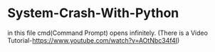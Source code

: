 # System-Crash-With-Python
in this file cmd(Command Prompt) opens infinitely. (There is a Video Tutorial-https://www.youtube.com/watch?v=AOtNbc34f4I)
